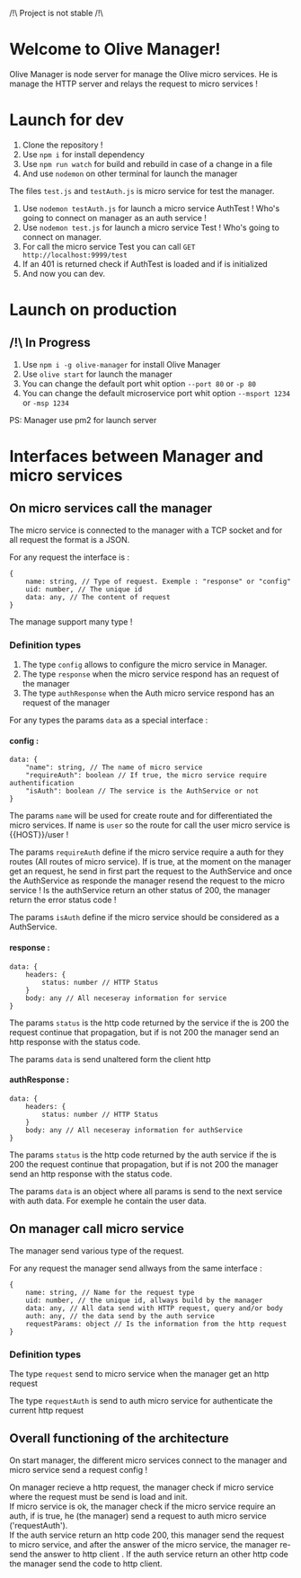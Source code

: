 /!\ Project is not stable /!\

# Welcome to Olive Manager!
Olive Manager is node server for manage the Olive micro services.
He is manage the HTTP server and relays the request to micro services !

# Launch for dev

 1. Clone the repository !
 2. Use `npm i` for install dependency
 3. Use `npm run watch` for build and rebuild in case of a change in a file
 4. And use `nodemon` on other terminal for launch the manager

The files `test.js` and `testAuth.js` is micro service for test the manager. 
 1. Use `nodemon testAuth.js` for launch a micro service AuthTest ! Who's going to connect on manager as an auth service !
 2. Use `nodemon test.js` for launch a micro service Test ! Who's going to connect on manager.
 3. For call the micro service Test you can call `GET http://localhost:9999/test`
 4. If an 401 is returned check if AuthTest is loaded and if is initialized
 5. And now you can dev.

# Launch on production
## /!\  In Progress
 1. Use `npm i -g olive-manager` for install Olive Manager
 2. Use `olive start` for launch the manager
 3. You can change the default port whit option `--port 80` or `-p 80`
 4. You can change the default microservice port whit option  `--msport 1234` or `-msp 1234`

PS: Manager use pm2 for launch server 

# Interfaces between Manager and micro services

## On micro services call the manager

The micro service is connected to the manager with a TCP socket and for all request the format is a JSON.

For any request the interface is :
```
{
    name: string, // Type of request. Exemple : "response" or "config"
    uid: number, // The unique id
    data: any, // The content of request
}
```

The manage support many type !

### Definition types
1. The type `config` allows to configure the micro service in Manager.
2. The type `response` when the micro service respond has an request of the manager
3. The type `authResponse` when the Auth micro service respond has an request of the manager

For any types the params `data` as a special interface :

#### config :
```
data: {
    "name": string, // The name of micro service
    "requireAuth": boolean // If true, the micro service require authentification 
    "isAuth": boolean // The service is the AuthService or not
}
```
The params `name` will be used for create route and for differentiated the micro services. If name is `user` so the route for call the user micro service is {{HOST}}/user !

The params ``requireAuth`` define if the micro service require a auth for they routes (All routes of micro service). If is true, at the moment on the manager get an request, he send in first part the request to the AuthService and once the AuthService as responde the manager resend the request to the micro service ! Is the authService return an other status of 200, the manager return the error status code !

The params ``isAuth`` define if the micro service should be considered as a AuthService. 

#### response :
```
data: {
    headers: {
        status: number // HTTP Status
    }
    body: any // All neceseray information for service
}
```
The params `status` is the http code returned by the service if the is 200 the request continue that propagation, but if is not 200 the manager send an http response with the status code.

The params ``data`` is send unaltered form the client http

#### authResponse :
```
data: {
    headers: {
        status: number // HTTP Status
    }
    body: any // All neceseray information for authService
}
```

The params `status` is the http code returned by the auth service if the is 200 the request continue that propagation, but if is not 200 the manager send an http response with the status code.

The params `data` is an object where all params is send to the next service with auth data. For exemple he contain the user data.

## On manager call micro service

The manager send various type of the request.

For any request the manager send allways from the same interface :
```
{
    name: string, // Name for the request type
    uid: number, // the unique id, allways build by the manager
    data: any, // All data send with HTTP request, query and/or body
    auth: any, // the data send by the auth service
    requestParams: object // Is the information from the http request
}
```

### Definition types

The type `request` send to micro service when the manager get an http request

The type `requestAuth` is send to auth micro service for authenticate the current http request

## Overall functioning of the architecture

On start manager, the different micro services connect to the manager and micro service send a request config !

On manager recieve a http request, the manager check if micro service where the request must be send is load and init.   
If micro service is ok, the manager check if the micro service require an auth, if is true, he (the manager) send a request to auth micro service ('requestAuth').   
If the auth service return an http code 200, this manager send the request to micro service, and after the answer of the micro service, the manager re-send the answer to http client .
If the auth service return an other http code the manager send the code to http client.
